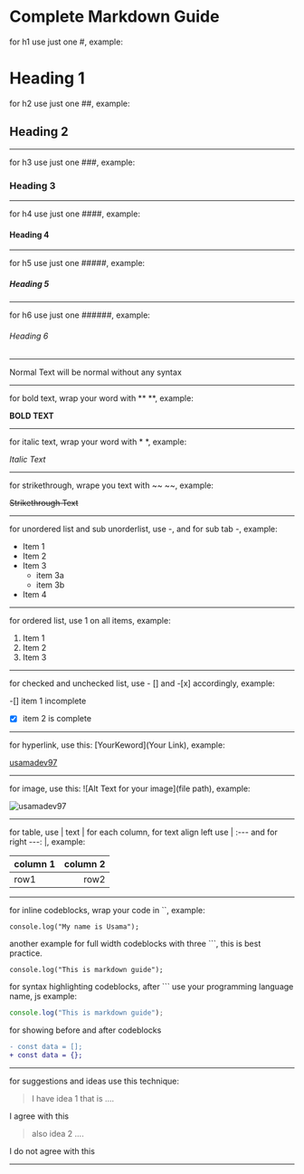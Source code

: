 # Complete Markdown Guide

for h1 use just one #, example:

# Heading 1

for h2 use just one ##, example:

## Heading 2

---

for h3 use just one ###, example:

### Heading 3

---

for h4 use just one ####, example:

#### Heading 4

---

for h5 use just one #####, example:

##### Heading 5

---

for h6 use just one ######, example:

###### Heading 6

---

Normal Text will be normal without any syntax

---

for bold text, wrap your word with \*\* \*\*, example:

**BOLD TEXT**

---

for italic text, wrap your word with \* \*, example:

_Italic Text_

---

for strikethrough, wrape you text with ~~ ~~, example:

~~Strikethrough Text~~

---

for unordered list and sub unorderlist, use -, and for sub tab -, example:

- Item 1
- Item 2
- Item 3
  - item 3a
  - item 3b
- Item 4

---

for ordered list, use 1 on all items, example:

1. Item 1
1. Item 2
1. Item 3

---

for checked and unchecked list, use - [] and -[x] accordingly, example:

-[] item 1 incomplete

-[x] item 2 is complete

---

for hyperlink, use this: [YourKeword](Your Link), example:

[usamadev97](https://github.com/usamadev97)

---

for image, use this: ![Alt Text for your image](file path), example:

![usamadev97](https://avatars.githubusercontent.com/u/116688082?v=4)

---

for table, use | text | for each column, for text align left use | :--- and for right ---: |, example:

| column 1 | column 2 |
| :------- | -------: |
| row1     |     row2 |

---

for inline codeblocks, wrap your code in ``, example:

`console.log("My name is Usama");`

another example for full width codeblocks with three ```, this is best practice.

```
console.log("This is markdown guide");
```

for syntax highlighting codeblocks, after ``` use your programming language name, js example:

```js
console.log("This is markdown guide");
```

for showing before and after codeblocks

```diff
- const data = [];
+ const data = {};
```

---

for suggestions and ideas use this technique:

> I have idea 1 that is ....

I agree with this

> also idea 2 ....

I do not agree with this

---
